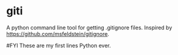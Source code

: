 giti
====

A python command line tool for getting .gitignore files. Inspired by https://github.com/msfeldstein/gitignore.

#FYI
These are my first lines Python ever.
